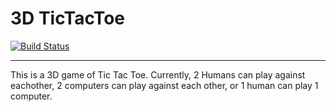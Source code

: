 # 3D TicTacToe


[![Build Status](https://travis-ci.org/Conway/tictactoe.svg?branch=master)](https://travis-ci.org/Conway/tictactoe)

---


This is a 3D game of Tic Tac Toe. Currently, 2 Humans can play against eachother, 2 computers can play against each other, or 1 human can play 1 computer.